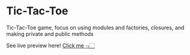 # Tic-Tac-Toe

Tic-Tac-Toe game, focus on using modules and factories, closures, and making private and public methods

See live preview here!
[Click me 👈🏻](https://bkcheung.github.io/Tic-Tac-Toe/)
